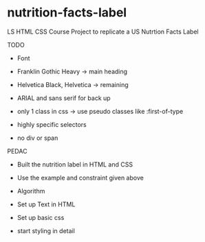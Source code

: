 # nutrition-facts-label
LS HTML CSS Course Project to replicate a US Nutrtion Facts Label


TODO

- Font
- Franklin Gothic Heavy -> main heading
- Helvetica Black, Helvetica -> remaining
- ARIAL and sans serif for back up

- only 1 class in css -> use pseudo classes like :first-of-type
- highly specific selectors
- no div or span


PEDAC
- Built the nutrition label in HTML and CSS
- Use the example and constraint given above

- Algorithm
- Set up Text in HTML
- Set up basic css
- start styling in detail

